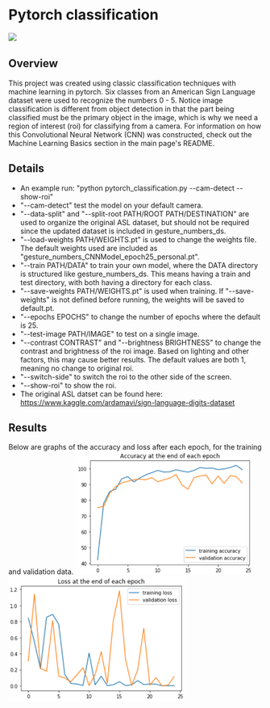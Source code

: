 # Pytorch classification
<img src="classification.gif">

## Overview
This project was created using classic  classification techniques with machine learning in pytorch.  Six classes from an American Sign Language dataset were used to recognize the numbers 0 - 5.  Notice image classification is different from object detection in that the part being classified must be the primary object in the image, which is why we need a region of interest (roi) for classifying from a camera.  For information on how this Convolutional Neural Network (CNN) was constructed, check out the Machine Learning Basics section in the main page's README.

## Details
- An example run: "python pytorch_classification.py --cam-detect --show-roi"
- "--cam-detect" test the model on your default camera.
- "--data-split" and "--split-root PATH/ROOT PATH/DESTINATION" are used to organize the original ASL dataset, but should not be required since the updated dataset is included in gesture_numbers_ds.
- "--load-weights PATH/WEIGHTS.pt" is used to change the weights file. The default weights used are included as "gesture_numbers_CNNModel_epoch25_personal.pt".
- "--train PATH/DATA" to train your own model, where the DATA directory is structured like gesture_numbers_ds. This means having a train and test directory, with both having a directory for each class.
- "--save-weights PATH/WEIGHTS.pt" is used when training. If "--save-weights" is not defined before running, the weights will be saved to default.pt.
- "--epochs EPOCHS" to change the number of epochs where the default is 25.
- "--test-image PATH/IMAGE" to test on a single image.
- "--contrast CONTRAST" and "--brightness BRIGHTNESS" to change the contrast and brightness of the roi image. Based on lighting and other factors, this may cause better results.  The default values are both 1, meaning no change to original roi.
- "--switch-side" to switch the roi to the other side of the screen.
- "--show-roi" to show the roi.
- The original ASL datset can be found here: https://www.kaggle.com/ardamavi/sign-language-digits-dataset

## Results
Below are graphs of the accuracy and loss after each epoch, for the training and validation data.
<img src="Accuracy.png" width='350'> <img src="Loss.png" width='350'>
